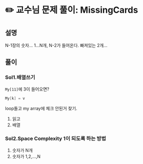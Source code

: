 # ✏️ 교수님 문제 풀이: MissingCards

## 설명

N-1장의 숫자... 1...N개, N-2가 들어온다.
빠져있는 2개...

## 풀이

### Sol1.배열쓰기

`My[11]`에 3이 들어오면?

```cpp
My[k] = v
```

loop돌고 my array에 체크 안된거 찾기.

1. 읽고
2. 배열

### Sol2.Space Complexity 1이 되도록 하는 방법

1. 숫자가 N개
2. 숫자가 1,2,...,N

